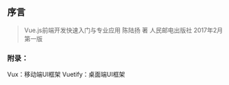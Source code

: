 ## 序言

> Vue.js前端开发快速入门与专业应用  陈陆扬 著  人民邮电出版社  2017年2月 第一版

### 附录：

Vux：移动端UI框架
Vuetify：桌面端UI框架




